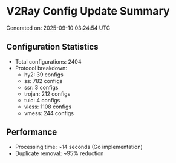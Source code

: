 # V2Ray Config Update Summary
Generated on: 2025-09-10 03:24:54 UTC

## Configuration Statistics
- Total configurations: 2404
- Protocol breakdown:
  - hy2: 39 configs
  - ss: 782 configs
  - ssr: 3 configs
  - trojan: 212 configs
  - tuic: 4 configs
  - vless: 1108 configs
  - vmess: 244 configs

## Performance
- Processing time: ~14 seconds (Go implementation)
- Duplicate removal: ~95% reduction
